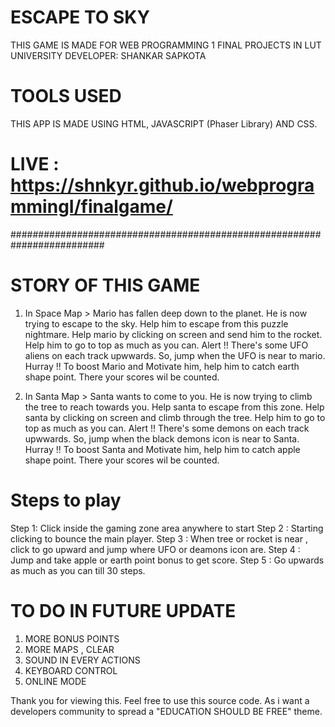 # ESCAPE TO SKY

THIS GAME IS MADE FOR WEB PROGRAMMING 1 FINAL PROJECTS IN LUT UNIVERSITY 
DEVELOPER: SHANKAR SAPKOTA

# TOOLS USED
 
 THIS APP IS MADE USING HTML, JAVASCRIPT (Phaser Library) AND CSS.
 
 # LIVE : https://shnkyr.github.io/webprogrammingI/finalgame/
 
 #########################################################################

# STORY OF THIS GAME

1. In Space Map > 
        Mario has fallen deep down to the planet. He is now trying to escape to the sky. Help him to escape from this puzzle nightmare. 
        Help mario by clicking on screen and send him to the rocket. Help him to go to top as much as you can. 
        Alert !! There's some UFO aliens on each track upwwards. So, jump when the UFO is near to mario.
        Hurray !! To boost Mario and Motivate him, help him to catch earth shape point. There your scores wil be counted.
        
       
2. In Santa Map > 
        Santa wants to come to you. He is now trying to climb the tree to reach towards you. Help santa to escape from this zone. 
        Help santa by clicking on screen and climb through the tree. Help him to go to top as much as you can. 
        Alert !! There's some demons on each track upwwards. So, jump when the black demons icon is near to Santa.
        Hurray !! To boost Santa and Motivate him, help him to catch apple shape point. There your scores wil be counted.
        
# Steps to play

Step 1: Click inside the gaming zone area anywhere to start
Step 2 : Starting clicking to bounce the main player.
Step 3 : When tree or rocket is near , click to go upward and jump where UFO or deamons icon are.
Step 4 : Jump and take apple or earth point bonus to get score.
Step 5 : Go upwards as much as you can till 30 steps.

# TO DO IN FUTURE UPDATE

1. MORE BONUS POINTS 
2. MORE MAPS , CLEAR
3. SOUND IN EVERY ACTIONS
4. KEYBOARD CONTROL
5. ONLINE MODE

Thank you for viewing this.
Feel free to use this source code. As i want a developers community to spread a  "EDUCATION SHOULD BE FREE" theme. 

